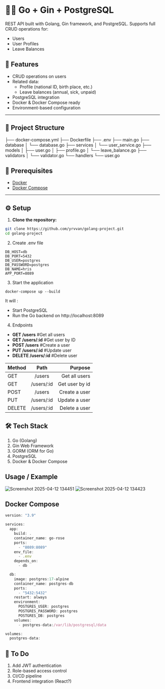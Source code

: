 # 🧑‍💼 Go + Gin + PostgreSQL

REST API built with Golang, Gin framework, and PostgreSQL. Supports full CRUD operations for:

- Users
- User Profiles
- Leave Balances

## 🚀 Features

- CRUD operations on users
- Related data:
  - Profile (national ID, birth place, etc.)
  - Leave balances (annual, sick, unpaid)
- PostgreSQL integration
- Docker & Docker Compose ready
- Environment-based configuration

---

## 🧱 Project Structure

├── docker-compose.yml
├── Dockerfile
├── .env
├── main.go
├── database
│  └── database.go
├── services
│  └── user_service.go
├── models
│  ├── user.go
│  ├── profile.go
│  └── leave_balance.go
├── validators
│  └── validator.go
└── handlers
    └── user.go

## 🔧 Prerequisites

- [Docker](https://www.docker.com/)
- [Docker Compose](https://docs.docker.com/compose/)

---

## ⚙️ Setup

1. **Clone the repository:**

```bash
git clone https://github.com/yrvvan/golang-project.git
cd golang-project
```
2. Create .env file
```
DB_HOST=db
DB_PORT=5432
DB_USER=postgres
DB_PASSWORD=postgres
DB_NAME=hris
APP_PORT=8089
```
3. Start the application
```
docker-compose up --build
```
It will :
- Start PostgreSQL
- Run the Go backend on http://localhost:8089

4. Endpoints
- **GET	/users** #Get all users
- **GET	/users/:id** #Get user by ID
- **POST /users**	#Create a user
- **PUT	/users/:id** #Update user
- **DELETE /users/:id**	#Delete user

| Method  | Path  | Purpose |
| :------------ |:---------------:| -----:|
| GET      | /users | Get all users |
| GET      | /users/:id        |   Get user by id |
| POST | /users        |    Create a user |
| PUT | /users/:id        |    Update a user |
| DELETE | /users/:id        |    Delete a user |

## 🛠️ Tech Stack
1. Go (Golang)
2. Gin Web Framework
3. GORM (ORM for Go)
4. PostgreSQL
5. Docker & Docker Compose

## Usage / Example
![Screenshot 2025-04-12 134451](https://github.com/user-attachments/assets/9810ccff-bd4b-4242-a4d6-d18741b4b224)
![Screenshot 2025-04-12 134423](https://github.com/user-attachments/assets/f003b496-b344-465b-8e01-d25271f06eb6)

## Docker Compose

```javascript
version: "3.9"

services:
  app:
    build: .
    container_name: go-rose
    ports:
      - "8089:8089"
    env_file:
      - .env
    depends_on:
      - db

  db:
    image: postgres:17-alpine
    container_name: postgres-db
    ports:
      - "5432:5432"
    restart: always
    environment:
      POSTGRES_USER: postgres
      POSTGRES_PASSWORD: postgres
      POSTGRES_DB: postgres
    volumes:
      - postgres-data:/var/lib/postgresql/data

volumes:
  postgres-data:
```

## 🧹 To Do
1. Add JWT authentication
2. Role-based access control
3. CI/CD pipeline
4. Frontend integration (React?)
